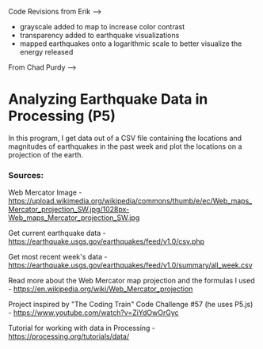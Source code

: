 Code Revisions from Erik -->
* grayscale added to map to increase color contrast
* transparency added to earthquake visualizations
* mapped earthquakes onto a logarithmic scale to better visualize the energy released


From Chad Purdy -->
# Analyzing Earthquake Data in Processing (P5)

In this program, I get data out of a CSV file containing the locations and magnitudes of earthquakes in the past week and plot the locations on a projection of the earth.


### Sources:
Web Mercator Image - https://upload.wikimedia.org/wikipedia/commons/thumb/e/ec/Web_maps_Mercator_projection_SW.jpg/1028px-Web_maps_Mercator_projection_SW.jpg

Get current earthquake data - https://earthquake.usgs.gov/earthquakes/feed/v1.0/csv.php

Get most recent week's data - https://earthquake.usgs.gov/earthquakes/feed/v1.0/summary/all_week.csv

Read more about the Web Mercator map projection and the formulas I used - https://en.wikipedia.org/wiki/Web_Mercator_projection

Project inspired by "The Coding Train" Code Challenge #57 (he uses P5.js) - https://www.youtube.com/watch?v=ZiYdOwOrGyc

Tutorial for working with data in Processing - https://processing.org/tutorials/data/
